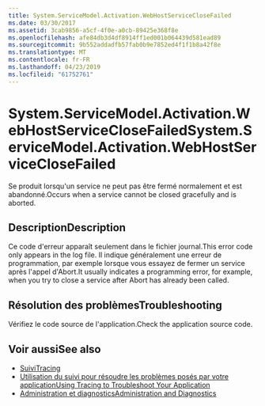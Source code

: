 ```yaml
---
title: System.ServiceModel.Activation.WebHostServiceCloseFailed
ms.date: 03/30/2017
ms.assetid: 3cab9856-a5cf-4f0e-a0cb-89425e368f8e
ms.openlocfilehash: afe84db3d4df8914ff1ed001b064439d581ead89
ms.sourcegitcommit: 9b552addadfb57fab0b9e7852ed4f1f1b8a42f8e
ms.translationtype: MT
ms.contentlocale: fr-FR
ms.lasthandoff: 04/23/2019
ms.locfileid: "61752761"
---
```

# <a name="systemservicemodelactivationwebhostserviceclosefailed"></a><span data-ttu-id="cc97a-102">System.ServiceModel.Activation.WebHostServiceCloseFailed</span><span class="sxs-lookup"><span data-stu-id="cc97a-102">System.ServiceModel.Activation.WebHostServiceCloseFailed</span></span>
<span data-ttu-id="cc97a-103">Se produit lorsqu'un service ne peut pas être fermé normalement et est abandonné.</span><span class="sxs-lookup"><span data-stu-id="cc97a-103">Occurs when a service cannot be closed gracefully and is aborted.</span></span>  
  
## <a name="description"></a><span data-ttu-id="cc97a-104">Description</span><span class="sxs-lookup"><span data-stu-id="cc97a-104">Description</span></span>  
 <span data-ttu-id="cc97a-105">Ce code d'erreur apparaît seulement dans le fichier journal.</span><span class="sxs-lookup"><span data-stu-id="cc97a-105">This error code only appears in the log file.</span></span> <span data-ttu-id="cc97a-106">Il indique généralement une erreur de programmation, par exemple lorsque vous essayez de fermer un service après l'appel d'Abort.</span><span class="sxs-lookup"><span data-stu-id="cc97a-106">It usually indicates a programming error, for example, when you try to close a service after Abort has already been called.</span></span>  
  
## <a name="troubleshooting"></a><span data-ttu-id="cc97a-107">Résolution des problèmes</span><span class="sxs-lookup"><span data-stu-id="cc97a-107">Troubleshooting</span></span>  
 <span data-ttu-id="cc97a-108">Vérifiez le code source de l'application.</span><span class="sxs-lookup"><span data-stu-id="cc97a-108">Check the application source code.</span></span>  
  
## <a name="see-also"></a><span data-ttu-id="cc97a-109">Voir aussi</span><span class="sxs-lookup"><span data-stu-id="cc97a-109">See also</span></span>

- [<span data-ttu-id="cc97a-110">Suivi</span><span class="sxs-lookup"><span data-stu-id="cc97a-110">Tracing</span></span>](../../../../../docs/framework/wcf/diagnostics/tracing/index.md)
- [<span data-ttu-id="cc97a-111">Utilisation du suivi pour résoudre les problèmes posés par votre application</span><span class="sxs-lookup"><span data-stu-id="cc97a-111">Using Tracing to Troubleshoot Your Application</span></span>](../../../../../docs/framework/wcf/diagnostics/tracing/using-tracing-to-troubleshoot-your-application.md)
- [<span data-ttu-id="cc97a-112">Administration et diagnostics</span><span class="sxs-lookup"><span data-stu-id="cc97a-112">Administration and Diagnostics</span></span>](../../../../../docs/framework/wcf/diagnostics/index.md)
